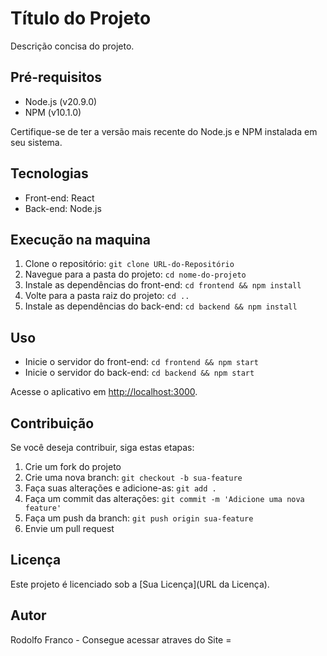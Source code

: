 # Título do Projeto

Descrição concisa do projeto.

## Pré-requisitos

- Node.js (v20.9.0)
- NPM (v10.1.0)

Certifique-se de ter a versão mais recente do Node.js e NPM instalada em seu sistema.

## Tecnologias

- Front-end: React
- Back-end: Node.js

## Execução na maquina

1. Clone o repositório: `git clone URL-do-Repositório`
2. Navegue para a pasta do projeto: `cd nome-do-projeto`
3. Instale as dependências do front-end: `cd frontend && npm install`
4. Volte para a pasta raiz do projeto: `cd ..`
5. Instale as dependências do back-end: `cd backend && npm install`

## Uso

- Inicie o servidor do front-end: `cd frontend && npm start`
- Inicie o servidor do back-end: `cd backend && npm start`

Acesse o aplicativo em [http://localhost:3000](http://localhost:3000).

## Contribuição

Se você deseja contribuir, siga estas etapas:

1. Crie um fork do projeto
2. Crie uma nova branch: `git checkout -b sua-feature`
3. Faça suas alterações e adicione-as: `git add .`
4. Faça um commit das alterações: `git commit -m 'Adicione uma nova feature'`
5. Faça um push da branch: `git push origin sua-feature`
6. Envie um pull request

## Licença

Este projeto é licenciado sob a [Sua Licença](URL da Licença).

## Autor

Rodolfo Franco - Consegue acessar atraves do Site = 

